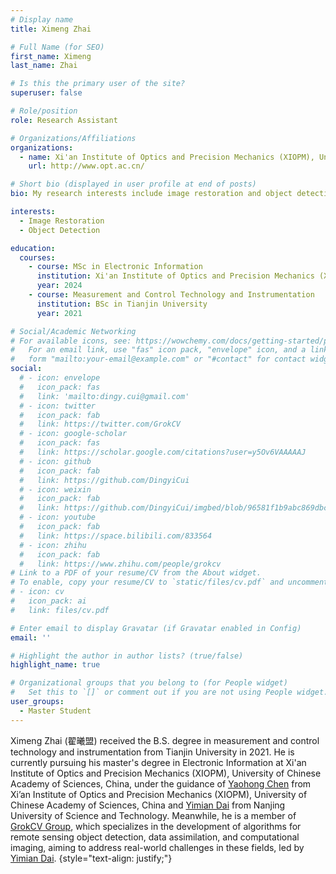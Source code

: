 ```yaml
---
# Display name
title: Ximeng Zhai

# Full Name (for SEO)
first_name: Ximeng
last_name: Zhai

# Is this the primary user of the site?
superuser: false

# Role/position
role: Research Assistant

# Organizations/Affiliations
organizations:
  - name: Xi'an Institute of Optics and Precision Mechanics (XIOPM), University of Chinese Academy of Sciences, China
    url: http://www.opt.ac.cn/

# Short bio (displayed in user profile at end of posts)
bio: My research interests include image restoration and object detection.

interests:
  - Image Restoration
  - Object Detection

education:
  courses:
    - course: MSc in Electronic Information
      institution: Xi'an Institute of Optics and Precision Mechanics (XIOPM), University of Chinese Academy of Sciences, China
      year: 2024
    - course: Measurement and Control Technology and Instrumentation
      institution: BSc in Tianjin University
      year: 2021

# Social/Academic Networking
# For available icons, see: https://wowchemy.com/docs/getting-started/page-builder/#icons
#   For an email link, use "fas" icon pack, "envelope" icon, and a link in the
#   form "mailto:your-email@example.com" or "#contact" for contact widget.
social:
  # - icon: envelope
  #   icon_pack: fas
  #   link: 'mailto:dingy.cui@gmail.com'
  # - icon: twitter
  #   icon_pack: fab
  #   link: https://twitter.com/GrokCV
  # - icon: google-scholar
  #   icon_pack: fas
  #   link: https://scholar.google.com/citations?user=y5Ov6VAAAAAJ
  # - icon: github
  #   icon_pack: fab
  #   link: https://github.com/DingyiCui
  # - icon: weixin
  #   icon_pack: fab
  #   link: https://github.com/DingyiCui/imgbed/blob/96581f1b9abc869dbc6cdb387025db99c7b8cca2/wechat%20picture/wechat.jpg
  # - icon: youtube
  #   icon_pack: fab
  #   link: https://space.bilibili.com/833564
  # - icon: zhihu
  #   icon_pack: fab
  #   link: https://www.zhihu.com/people/grokcv
# Link to a PDF of your resume/CV from the About widget.
# To enable, copy your resume/CV to `static/files/cv.pdf` and uncomment the lines below.
# - icon: cv
#   icon_pack: ai
#   link: files/cv.pdf

# Enter email to display Gravatar (if Gravatar enabled in Config)
email: ''

# Highlight the author in author lists? (true/false)
highlight_name: true

# Organizational groups that you belong to (for People widget)
#   Set this to `[]` or comment out if you are not using People widget.
user_groups:
  - Master Student
---
```


Ximeng Zhai (翟曦盟) received the B.S. degree in measurement and control technology and instrumentation from Tianjin University in 2021. He is currently pursuing his master's degree in Electronic Information at Xi'an Institute of Optics and Precision Mechanics (XIOPM), University of Chinese Academy of Sciences, China, under the guidance of [Yaohong Chen](https://scholar.google.com/citations?user=9YcR_ksAAAAJ&hl) from Xi’an Institute of Optics and Precision Mechanics (XIOPM), University of Chinese Academy of Sciences, China and [Yimian Dai](https://scholar.google.com/citations?user=y5Ov6VAAAAAJ) from Nanjing University of Science and Technology. Meanwhile, he is a member of [GrokCV Group](https://grokcv.ai/), which specializes in the development of algorithms for remote sensing object detection, data assimilation, and computational imaging, aiming to address real-world challenges in these fields, led by [Yimian Dai](https://yimian.grokcv.ai/).
{style="text-align: justify;"}


